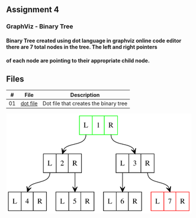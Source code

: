 ## Assignment 4
### GraphViz - Binary Tree
#### Binary Tree created using dot language in graphviz online code editor there are 7 total nodes in the tree. The left and right pointers
#### of each node are pointing to their appropriate child node.

## Files

|#   | File        | Description     |
|:-: |-------------| --------------- |
| 01 | [dot file](bst.dot)| Dot file that creates the binary tree |


<img src="graphviz.svg" width="500px">

